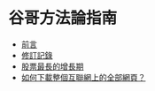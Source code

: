 # 谷哥方法論指南

* [前言](README.md)
* [修訂記錄](revision.md)
* [股票最長的增長期](stock.md)
* [如何下載整個互聯網上的全部網頁？](download.md)
